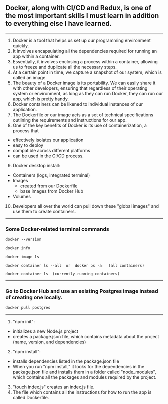 ## Docker, along with CI/CD and Redux, is one of the most important skills I must learn in addition to everything else I have learned.

------------------------------

1. Docker is a tool that helps us set up our programming environment quickly.
2. It involves encapsulating all the dependencies required for running an app within a container.
3. Essentially, it involves enclosing a process within a container, allowing us to freeze and duplicate all the necessary steps.
4. At a certain point in time, we capture a snapshot of our system, which is called an image.
5. The beauty of a Docker image is its portability. We can easily share it with other developers, ensuring that regardless of their operating system or environment, as long as they can run Docker, they can run our app, which is pretty handy.
6. Docker containers can be likened to individual instances of our application.
7. The Dockerfile or our image acts as a set of technical specifications outlining the requirements and instructions for our app.
8. One of the key benefits of Docker is its use of containerization, a process that
- effectively isolates our application
- easy to deploy
- compatible across different platforms
- can be used in the CI/CD process.
9. Docker desktop install:
- Containers (logs, integrated terminal)
- Images
  - created from our Dockerfile
  - base images from Docker Hub
- Volumes
10. Developers all over the world can pull down these "global images" and use them to create containers.

---------------------------

### Some Docker-related terminal commands

```
docker --version
```
```
docker info
```
```
docker image ls
```
```
docker container ls --all  or  docker ps -a   (all containers) 
```
```
docker container ls  (currently-running containers)
```

------------------------

### Go to Docker Hub and use an existing Postgres image instead of creating one locally.
```
docker pull postgres
```
-----------------------

1. "npm init":
- initializes a new Node.js project
- creates a package.json file, which contains metadata about the project (name, version, and dependencies)
2. "npm install":
- installs dependencies listed in the package.json file
- When you run "npm install," it looks for the dependencies in the package.json file and installs them in a folder called "node_modules", which contains all the packages and modules required by the project.
3. "touch index.js" creates an index.js file.
4. The file which contains all the instructions for how to run the app is called Dockerfile.



